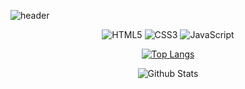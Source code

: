 
![header](https://capsule-render.vercel.app/api?type=waving&color=E3826C&height=250&section=header&text=Hello%20👋&fontSize=90&animation=fadeIn&fontAlignY=38&desc=%20&descAlignY=62&descAlign=62)

<div align=center>

![HTML5](https://img.shields.io/badge/html5-%23E34F26.svg?style=for-the-badge&logo=html5&logoColor=white)
![CSS3](https://img.shields.io/badge/css3-%231572B6.svg?style=for-the-badge&logo=css3&logoColor=white)
![JavaScript](https://img.shields.io/badge/javascript-%23323330.svg?style=for-the-badge&logo=javascript&logoColor=%23F7DF1E)

[![Top Langs](https://github-readme-stats.vercel.app/api/top-langs/?username=nyr6139&layout=compact)](https://github.com/nyr6139/github-readme-stats)

![Github Stats](https://github-readme-stats.vercel.app/api?username=nyr6139&show_icons=true)

